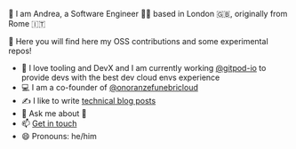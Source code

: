 👋 I am Andrea, a Software Engineer 👨‍💻 based in London 🇬🇧, originally from Rome 🇮🇹

📍 Here you will find here my OSS contributions and some experimental repos! 

- 🔭 I love tooling and DevX and I am currently working [@gitpod-io](https://github.com/gitpod-io) to provide devs with the best dev cloud envs experience
- 💻 I am a co-founder of [@onoranzefunebricloud](https://github.com/onoranzefunebricloud/)
- ✍️ I like to write [technical blog posts](https://andreafalzetti.github.io/)
- 💬 Ask me about 🍕 
- 📫 [Get in touch](http://falzetti.me)
- 😄 Pronouns: he/him
